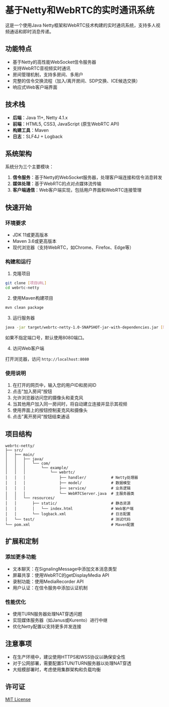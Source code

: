 # 基于Netty和WebRTC的实时通讯系统

这是一个使用Java Netty框架和WebRTC技术构建的实时通讯系统，支持多人视频通话和即时消息传递。

## 功能特点

- 基于Netty的高性能WebSocket信令服务器
- 支持WebRTC音视频实时通讯
- 房间管理机制，支持多房间、多用户
- 完整的信令交换流程（加入/离开房间、SDP交换、ICE候选交换）
- 响应式Web客户端界面

## 技术栈

- **后端**：Java 11+, Netty 4.1.x
- **前端**：HTML5, CSS3, JavaScript (原生WebRTC API)
- **构建工具**：Maven
- **日志**：SLF4J + Logback

## 系统架构

系统分为三个主要模块：

1. **信令服务**：基于Netty的WebSocket服务器，处理客户端连接和信令消息转发
2. **媒体处理**：基于WebRTC的点对点媒体流传输
3. **客户端通信**：Web客户端实现，包括用户界面和WebRTC连接管理

## 快速开始

### 环境要求

- JDK 11或更高版本
- Maven 3.6或更高版本
- 现代浏览器（支持WebRTC，如Chrome、Firefox、Edge等）

### 构建和运行

1. 克隆项目

```bash
git clone [项目URL]
cd webrtc-netty
```

2. 使用Maven构建项目

```bash
mvn clean package
```

3. 运行服务器

```bash
java -jar target/webrtc-netty-1.0-SNAPSHOT-jar-with-dependencies.jar [端口号]
```

如果不指定端口号，默认使用8080端口。

4. 访问Web客户端

打开浏览器，访问 `http://localhost:8080`

### 使用说明

1. 在打开的网页中，输入您的用户ID和房间ID
2. 点击"加入房间"按钮
3. 允许浏览器访问您的摄像头和麦克风
4. 当其他用户加入同一房间时，将自动建立连接并显示其视频
5. 使用界面上的按钮控制麦克风和摄像头
6. 点击"离开房间"按钮结束通话

## 项目结构

```
webrtc-netty/
├── src/
│   ├── main/
│   │   ├── java/
│   │   │   └── com/
│   │   │       └── example/
│   │   │           └── webrtc/
│   │   │               ├── handler/           # Netty处理器
│   │   │               ├── model/             # 数据模型
│   │   │               ├── service/           # 业务逻辑
│   │   │               └── WebRTCServer.java  # 主服务器类
│   │   └── resources/
│   │       ├── static/                        # 静态资源
│   │       │   └── index.html                 # Web客户端
│   │       └── logback.xml                    # 日志配置
│   └── test/                                  # 测试代码
└── pom.xml                                    # Maven配置
```

## 扩展和定制

### 添加更多功能

- 文本聊天：在SignalingMessage中添加文本消息类型
- 屏幕共享：使用WebRTC的getDisplayMedia API
- 录制功能：使用MediaRecorder API
- 用户认证：在信令服务中添加认证机制

### 性能优化

- 使用TURN服务器处理NAT穿透问题
- 实现媒体服务器（如Janus或Kurento）进行中继
- 优化Netty配置以支持更多并发连接

## 注意事项

- 在生产环境中，建议使用HTTPS和WSS协议以确保安全性
- 对于公网部署，需要配置STUN/TURN服务器以处理NAT穿透
- 大规模部署时，考虑使用集群架构和负载均衡

## 许可证

[MIT License](LICENSE)